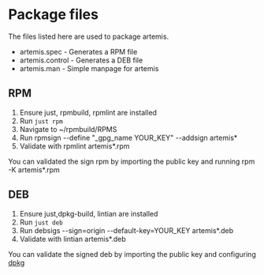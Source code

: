 # Package files

The files listed here are used to package artemis.

- artemis.spec - Generates a RPM file
- artemis.control - Generates a DEB file
- artemis.man - Simple manpage for artemis

## RPM
1. Ensure just, rpmbuild, rpmlint are installed
2. Run `just rpm`
3. Navigate to ~/rpmbuild/RPMS
4. Run rpmsign --define "_gpg_name YOUR_KEY" --addsign artemis*
5. Validate with rpmlint artemis*.rpm

You can validated the sign rpm by importing the public key and running rpm -K artemis*.rpm

## DEB
1. Ensure just,dpkg-build, lintian are installed
2. Run `just deb`
3. Run debsigs --sign=origin --default-key=YOUR_KEY artemis*.deb
4. Validate with lintian artemis*.deb

You can validate the signed deb by importing the public key and configuring [dpkg](https://stackoverflow.com/questions/78421733/how-do-you-sign-and-verify-a-deb-file-using-debsigs-and-debsig-verify)